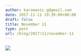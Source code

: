 ```yaml
---
author: karamanis.g@gmail.com
date: 2017-11-11 19:39:00+00:00
draft: false
title: November 11
type: post
url: /blog/2017/11/november-11
---
```




  
   ![](/images/2017-11-11-201711november-11/IMG_2729.jpg)

  


